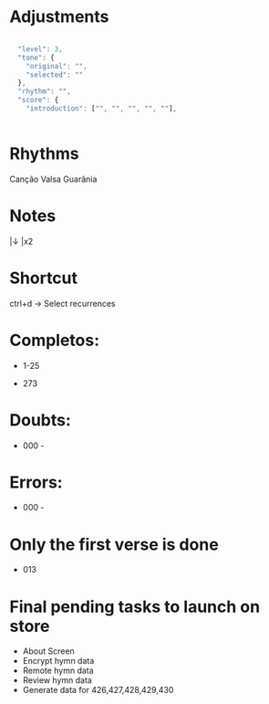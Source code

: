 # Adjustments

```js

  "level": 3,
  "tone": {
    "original": "",
    "selected": ""
  },
  "rhythm": "",
  "score": {
    "introduction": ["", "", "", "", ""],
	
```

# Rhythms

Canção
Valsa
Guarânia

# Notes

|↓
|x2

# Shortcut

ctrl+d -> Select recurrences

# Completos:

- 1-25

- 273

# Doubts:

- 000 - 

# Errors:

- 000 - 



# Only the first verse is done

- 013



# Final pending tasks to launch on store

- About Screen
- Encrypt hymn data
- Remote hymn data
- Review hymn data
- Generate data for 426,427,428,429,430